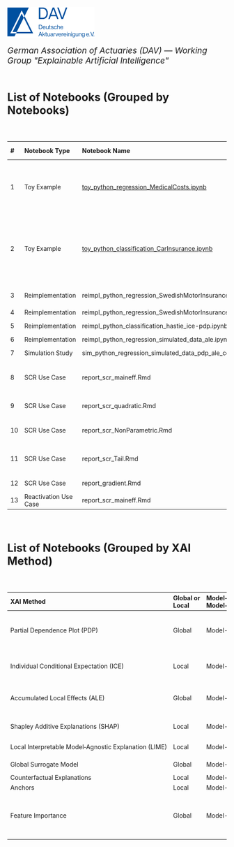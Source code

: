 <img src="logo.png" width="200px">

<br>
<p style="font-size:19px; text-align:left; margin-top: 15px; margin-bottom: 15px"><i>German Association of Actuaries (DAV) — Working Group "Explainable Artificial Intelligence"</i></p>
<br>

<p style="font-size:25px; text-align:left; margin-bottom: 25px"><b>List of Notebooks (Grouped by Notebooks)</b></p>

<br>

| # | Notebook&nbsp;Type | Notebook&nbsp;Name | Programming Language | Problem | XAI Method | Global&nbsp;or Local | Model&#8209;agnostic&nbsp;or Model&#8209;specific | Author
| :--- | :--- | :--- | :--- | :--- | :--- | :--- | :--- | :--- |
| 1 | Toy&nbsp;Example | [toy_python_regression_MedicalCosts.ipynb](https://github.com/DeutscheAktuarvereinigung/WorkingGroup_eXplainableAI_Notebooks/blob/main/Toy%20Examples/Regression/toy_python_regression_MedicalCosts.ipynb) | Python | Regression | Partial&nbsp;Dependence&nbsp;Plot&nbsp;(PDP) <br> Global&nbsp;Surrogate&nbsp;Model <br> Accumulated&nbsp;Local&nbsp;Effects&nbsp;(ALE) <br> Permutation&nbsp;Feature&nbsp;Importance <br> Shapley&nbsp;Additive&nbsp;Explanations&nbsp;(SHAP) <br> Local&nbsp;Interpretable&nbsp;Model&#8209;Agnostic&nbsp;Explanation&nbsp;(LIME) <br> Individual&nbsp;Conditional&nbsp;Expectation&nbsp;(ICE) | Global <br> Global <br> Global <br> Global <br> Local <br> Local <br> Local | Model-agnostic <br> Model-agnostic <br> Model-agnostic <br> Model-agnostic <br> Model-agnostic <br> Model-agnostic <br> Model-agnostic | [Simon&nbsp;Hatzesberger](mailto:simon.hatzesberger@gmail.com)
| 2 | Toy&nbsp;Example | [toy_python_classification_CarInsurance.ipynb](https://github.com/DeutscheAktuarvereinigung/WorkingGroup_eXplainableAI_Notebooks/blob/main/Toy%20Examples/Classification/toy_python_classification_CarInsurance.ipynb) | Python | Classification | Partial&nbsp;Dependence&nbsp;Plot&nbsp;(PDP) <br> Global&nbsp;Surrogate&nbsp;Model <br> Accumulated&nbsp;Local&nbsp;Effects&nbsp;(ALE) <br> Permutation&nbsp;Feature&nbsp;Importance <br> Shapley&nbsp;Additive&nbsp;Explanations&nbsp;(SHAP) <br> Local&nbsp;Interpretable&nbsp;Model&#8209;Agnostic&nbsp;Explanation&nbsp;(LIME) <br> Individual&nbsp;Conditional&nbsp;Expectation&nbsp;(ICE) <br> Counterfactual&nbsp;Explanations <br> Anchors | Global <br> Global <br> Global <br> Global <br> Local <br> Local <br> Local <br> Local <br> Local | Model-agnostic <br> Model-agnostic <br> Model-agnostic <br> Model-agnostic <br> Model-agnostic <br> Model-agnostic <br> Model-agnostic <br> Model-agnostic <br> Model-agnostic | [Simon&nbsp;Hatzesberger](mailto:simon.hatzesberger@gmail.com)
| 3 | Reimplementation | reimpl_python_regression_SwedishMotorInsurance_ice-pdp-fi.ipynb | Python | Regression | Individual&nbsp;Conditional&nbsp;Expectation&nbsp;(ICE) <br> Partial&nbsp;Dependence&nbsp;Plot&nbsp;(PDP) Feature&nbsp;Importance&nbsp;(scikit-learn) | Local <br> Global <br> Global | Model-agnostic <br> Model-agnostic <br> Model-specific | Benjamin&nbsp;Müller
| 4 | Reimplementation | reimpl_python_regression_SwedishMotorInsurance_shap.ipynb | Python | Regression | Shapley&nbsp;Additive&nbsp;Explanations&nbsp;(SHAP) | Local | Model-agnostic | Benjamin&nbsp;Müller
| 5 | Reimplementation | reimpl_python_classification_hastie_ice-pdp.ipynb | Python | Classification | Individual&nbsp;Conditional&nbsp;Expectation&nbsp;(ICE) <br> Partial&nbsp;Dependence&nbsp;Plot&nbsp;(PDP) | Local <br> Global | Model-agnostic <br> Model-agnostic | Benjamin&nbsp;Müller
| 6 | Reimplementation | reimpl_python_regression_simulated_data_ale.ipynb | Python | Regression | Accumulated&nbsp;Local&nbsp;Effects&nbsp;(ALE) | Global | Model&nbsp;agnostic | Florian&nbsp;Walla
| 7 | Simulation&nbsp;Study | sim_python_regression_simulated_data_pdp_ale_correlated_features_theorie_gg_conditional_fit.ipynb | Python | Regression | Partial&nbsp;Dependence&nbsp;Plot&nbsp;(PDP) <br> Accumulated&nbsp;Local&nbsp;Effects&nbsp;(ALE) | Global <br> Global | Model-agnostic <br> Model-agnostic | Florian&nbsp;Walla
| 8 | SCR Use Case | report_scr_maineff.Rmd | R | Regression | Standardised&nbsp;Regression&nbsp;Coefficients <br> Permutation&nbsp;Feature&nbsp;Importance <br> Principal&nbsp;Components <br> Shapley&nbsp;Allocation | Global <br> Global <br> Global <br> Global | Model-agnostic <br> Model-agnostic <br> Model-agnostic <br> Model-agnostic | Guido&nbsp;Grützner
| 9 | SCR Use Case | report_scr_quadratic.Rmd | R | Regression | Functional&nbsp;ANOVA <br> Sobol&nbsp;Indices / Permuation&nbsp;Feature&nbsp;Importance <br> Shapley&nbsp;Allocation | Global <br> Global <br> Global | Model-agnostic <br> Model-agnostic <br> Model-agnostic | Guido&nbsp;Grützner
| 10 | SCR Use Case | report_scr_NonParametric.Rmd | R | Regression | XGBoost&nbsp;Variable&nbsp;Importance <br> Sobol&nbsp;Indices / Permuation&nbsp;Feature&nbsp;Importance <br> Shapley&nbsp;Allocation | Global <br> Global <br> Global | Model-agnostic <br> Model-agnostic <br> Model-agnostic | Guido&nbsp;Grützner
| 11 | SCR Use Case | report_scr_Tail.Rmd | R | Regression | Stress&nbsp;Analysis <br> Tail&nbsp;CDF / Tail&nbsp;Event&nbsp;Probability <br> Unusual&nbsp;Scenarios <br> Euler&nbsp;Allocation | Tail <br> Tail <br> Tail <br> Tail | Model-agnostic <br> Model-agnostic <br> Model-agnostic <br> Model-specific | Guido&nbsp;Grützner
| 12 | SCR Use Case | report_gradient.Rmd | R <br> Python | Regression | Gradient&nbsp;Field | Global | Model-agnostic | Guido&nbsp;Grützner
| 13 | Reactivation Use Case | report_scr_maineff.Rmd | Python | Regression |  |  | 


<br>
<br>

<p style="font-size:25px; text-align:left; margin-bottom: 25px"><b>List of Notebooks (Grouped by XAI Method)</b></p>

<br>

| XAI Method | Global&nbsp;or Local | Model&#8209;agnostic&nbsp;or Model&#8209;specific | # | Notebook&nbsp;Type | Notebook&nbsp;Name | Programming Language | Problem | Author
| :--- | :--- | :--- | :--- | :--- | :--- | :--- | :--- | :--- |
| Partial&nbsp;Dependence&nbsp;Plot&nbsp;(PDP) | Global | Model-agnostic | 1 <br> 2 <br> 3 <br> 5 <br> 7 | Toy&nbsp;Example <br> Toy&nbsp;Example <br> Reimplementation <br> Reimplementation <br> Simulation&nbsp;Study | [toy_python_regression_MedicalCosts.ipynb](https://github.com/DeutscheAktuarvereinigung/WorkingGroup_eXplainableAI_Notebooks/blob/main/Toy%20Examples/Regression/toy_python_regression_MedicalCosts.ipynb) <br> [toy_python_classification_CarInsurance.ipynb](https://github.com/DeutscheAktuarvereinigung/WorkingGroup_eXplainableAI_Notebooks/blob/main/Toy%20Examples/Classification/toy_python_classification_CarInsurance.ipynb) <br> reimpl_python_regression_SwedishMotorInsurance_ice-pdp-fi.ipynb <br> reimpl_python_classification_hastie_ice-pdp.ipynb <br> sim_python_regression_simulated_data_pdp_ale_correlated_features_theorie_gg_conditional_fit.ipynb | Python <br> Python <br> Python <br> Python <br> Python | Regression <br> Classification <br> Regression <br> Classification <br> Regression | [Simon&nbsp;Hatzesberger](mailto:simon.hatzesberger@gmail.com) <br> [Simon&nbsp;Hatzesberger](mailto:simon.hatzesberger@gmail.com) <br> Benjamin&nbsp;Müller <br> Benjamin&nbsp;Müller <br> Florian&nbsp;Walla
| Individual&nbsp;Conditional&nbsp;Expectation&nbsp;(ICE) | Local | Model-agnostic | 1 <br> 2 <br> 3 <br> 5 | Toy&nbsp;Example <br> Toy&nbsp;Example <br> Reimplementation <br> Reimplementation | [toy_python_regression_MedicalCosts.ipynb](https://github.com/DeutscheAktuarvereinigung/WorkingGroup_eXplainableAI_Notebooks/blob/main/Toy%20Examples/Regression/toy_python_regression_MedicalCosts.ipynb) <br> [toy_python_classification_CarInsurance.ipynb](https://github.com/DeutscheAktuarvereinigung/WorkingGroup_eXplainableAI_Notebooks/blob/main/Toy%20Examples/Classification/toy_python_classification_CarInsurance.ipynb) <br> reimpl_python_regression_SwedishMotorInsurance_ice-pdp-fi.ipynb <br> reimpl_python_classification_hastie_ice-pdp.ipynb | Python <br> Python <br> Python <br> Python | Regression <br> Classification <br> Regression <br> Classification | [Simon&nbsp;Hatzesberger](mailto:simon.hatzesberger@gmail.com) <br> [Simon&nbsp;Hatzesberger](mailto:simon.hatzesberger@gmail.com) <br> Benjamin&nbsp;Müller <br> Benjamin&nbsp;Müller
| Accumulated&nbsp;Local&nbsp;Effects&nbsp;(ALE) | Global | Model-agnostic | 1 <br> 2 <br> 6 <br> 7 | Toy&nbsp;Example <br> Toy&nbsp;Example <br> Reimplementation <br> Simulation&nbsp;Study | [toy_python_regression_MedicalCosts.ipynb](https://github.com/DeutscheAktuarvereinigung/WorkingGroup_eXplainableAI_Notebooks/blob/main/Toy%20Examples/Regression/toy_python_regression_MedicalCosts.ipynb) <br> [toy_python_classification_CarInsurance.ipynb](https://github.com/DeutscheAktuarvereinigung/WorkingGroup_eXplainableAI_Notebooks/blob/main/Toy%20Examples/Classification/toy_python_classification_CarInsurance.ipynb) <br> reimpl_python_regression_simulated_data_ale.ipynb <br> sim_python_regression_simulated_data_pdp_ale_correlated_features_theorie_gg_conditional_fit.ipynb | Python <br> Python <br> Python <br> Python | Regression <br> Classification <br> Regression <br> Regression | [Simon&nbsp;Hatzesberger](mailto:simon.hatzesberger@gmail.com) <br> [Simon&nbsp;Hatzesberger](mailto:simon.hatzesberger@gmail.com) <br> Florian&nbsp;Walla <br> Florian&nbsp;Walla
| Shapley&nbsp;Additive&nbsp;Explanations&nbsp;(SHAP) | Local | Model-agnostic | 1 <br> 2 <br> 4 | Toy&nbsp;Example <br> Toy&nbsp;Example <br> Reimplementation | [toy_python_regression_MedicalCosts.ipynb](https://github.com/DeutscheAktuarvereinigung/WorkingGroup_eXplainableAI_Notebooks/blob/main/Toy%20Examples/Regression/toy_python_regression_MedicalCosts.ipynb) <br> [toy_python_classification_CarInsurance.ipynb](https://github.com/DeutscheAktuarvereinigung/WorkingGroup_eXplainableAI_Notebooks/blob/main/Toy%20Examples/Classification/toy_python_classification_CarInsurance.ipynb) <br> reimpl_python_regression_SwedishMotorInsurance_shap.ipynb | Python <br> Python <br> Python | Regression <br> Classification <br> Regression | [Simon&nbsp;Hatzesberger](mailto:simon.hatzesberger@gmail.com) <br> [Simon&nbsp;Hatzesberger](mailto:simon.hatzesberger@gmail.com) <br> Benjamin&nbsp;Müller
| Local&nbsp;Interpretable&nbsp;Model&#8209;Agnostic&nbsp;Explanation&nbsp;(LIME) | Local | Model-agnostic | 1 <br> 2 | Toy&nbsp;Example <br> Toy&nbsp;Example | [toy_python_regression_MedicalCosts.ipynb](https://github.com/DeutscheAktuarvereinigung/WorkingGroup_eXplainableAI_Notebooks/blob/main/Toy%20Examples/Regression/toy_python_regression_MedicalCosts.ipynb) <br> [toy_python_classification_CarInsurance.ipynb](https://github.com/DeutscheAktuarvereinigung/WorkingGroup_eXplainableAI_Notebooks/blob/main/Toy%20Examples/Classification/toy_python_classification_CarInsurance.ipynb) | Python <br> Python | Regression <br> Classification | [Simon&nbsp;Hatzesberger](mailto:simon.hatzesberger@gmail.com) <br> [Simon&nbsp;Hatzesberger](mailto:simon.hatzesberger@gmail.com)
| Global&nbsp;Surrogate&nbsp;Model | Global | Model-agnostic | 1 <br> 2 | Toy&nbsp;Example <br> Toy&nbsp;Example | [toy_python_regression_MedicalCosts.ipynb](https://github.com/DeutscheAktuarvereinigung/WorkingGroup_eXplainableAI_Notebooks/blob/main/Toy%20Examples/Regression/toy_python_regression_MedicalCosts.ipynb) <br> [toy_python_classification_CarInsurance.ipynb](https://github.com/DeutscheAktuarvereinigung/WorkingGroup_eXplainableAI_Notebooks/blob/main/Toy%20Examples/Classification/toy_python_classification_CarInsurance.ipynb) | Python <br> Python | Regression <br> Classification | [Simon&nbsp;Hatzesberger](mailto:simon.hatzesberger@gmail.com) <br> [Simon&nbsp;Hatzesberger](mailto:simon.hatzesberger@gmail.com)
| Counterfactual Explanations | Local | Model-agnostic | 2 | Toy&nbsp;Example | [toy_python_classification_CarInsurance.ipynb](https://github.com/DeutscheAktuarvereinigung/WorkingGroup_eXplainableAI_Notebooks/blob/main/Toy%20Examples/Classification/toy_python_classification_CarInsurance.ipynb) | Python | Classification | [Simon&nbsp;Hatzesberger](mailto:simon.hatzesberger@gmail.com)
| Anchors | Local | Model-agnostic | 2 | Toy&nbsp;Example | [toy_python_classification_CarInsurance.ipynb](https://github.com/DeutscheAktuarvereinigung/WorkingGroup_eXplainableAI_Notebooks/blob/main/Toy%20Examples/Classification/toy_python_classification_CarInsurance.ipynb) | Python | Classification | [Simon&nbsp;Hatzesberger](mailto:simon.hatzesberger@gmail.com)
| Feature&nbsp;Importance | Global | Model-agnostic | 1 <br> 2 <br> 3 <br> 8 <br> 9 <br> 10 | Toy&nbsp;Example <br> Toy&nbsp;Example <br> Reimplementation <br> SCR Use Case <br> SCR Use Case <br> SCR Use Case | [toy_python_regression_MedicalCosts.ipynb](https://github.com/DeutscheAktuarvereinigung/WorkingGroup_eXplainableAI_Notebooks/blob/main/Toy%20Examples/Regression/toy_python_regression_MedicalCosts.ipynb) <br> [toy_python_classification_CarInsurance.ipynb](https://github.com/DeutscheAktuarvereinigung/WorkingGroup_eXplainableAI_Notebooks/blob/main/Toy%20Examples/Classification/toy_python_classification_CarInsurance.ipynb) <br> reimpl_python_regression_SwedishMotorInsurance_ice-pdp-fi.ipynb <br> report_scr_maineff.Rmd <br> report_scr_quadratic.Rmd <br> report_scr_NonParametric.Rmd | Python <br> Python <br> Python <br> Python <br> Python <br> Python | Regression <br> Classification <br> Regression <br> Regression <br> Regression <br> Regression | [Simon&nbsp;Hatzesberger](mailto:simon.hatzesberger@gmail.com) <br> [Simon&nbsp;Hatzesberger](mailto:simon.hatzesberger@gmail.com) <br> Benjamin&nbsp;Müller <br> Guido&nbsp;Grützner <br> Guido&nbsp;Grützner

